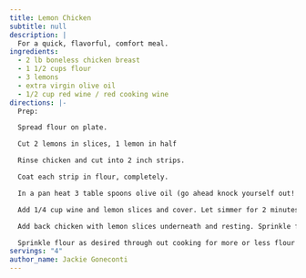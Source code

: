 ```yaml
---
title: Lemon Chicken
subtitle: null
description: |
  For a quick, flavorful, comfort meal.
ingredients:
  - 2 lb boneless chicken breast
  - 1 1/2 cups flour
  - 3 lemons
  - extra virgin olive oil
  - 1/2 cup red wine / red cooking wine
directions: |-
  Prep:

  Spread flour on plate.

  Cut 2 lemons in slices, 1 lemon in half

  Rinse chicken and cut into 2 inch strips.

  Coat each strip in flour, completely.

  In a pan heat 3 table spoons olive oil (go ahead knock yourself out!!), pan fry chicken approximately 6 minutes, 3 minutes each side, or until chicken begins to brown. Remove from pan and lower heat.

  Add 1/4 cup wine and lemon slices and cover. Let simmer for 2 minutes.

  Add back chicken with lemon slices underneath and resting. Sprinkle flour, and add rest of wine and squeeze lemon halves for lots of juice. Cover and let cook (both sides) on low heat for 5 more minutes.

  Sprinkle flour as desired through out cooking for more or less flour batter.
servings: "4"
author_name: Jackie Goneconti
---
```

